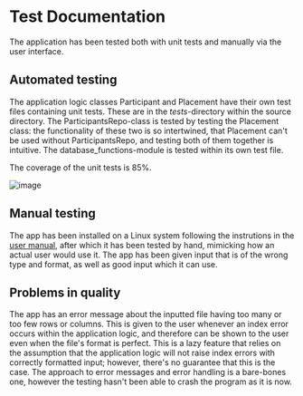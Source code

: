# Test Documentation

The application has been tested both with unit tests and manually via the user interface.

## Automated testing
The application logic classes Participant and Placement have their own test files containing unit tests. These are in the _tests_-directory within the source directory. The ParticipantsRepo-class is tested by testing the Placement class: the functionality of these two is so intertwined, that Placement can't be used without ParticipantsRepo, and testing both of them together is intuitive. The database_functions-module is tested within its own test file.

The coverage of the unit tests is 85%.

![image](https://user-images.githubusercontent.com/94612974/167601783-44f5a88b-d8ac-4516-b8ef-2f2574be8655.png)




## Manual testing

The app has been installed on a Linux system following the instrutions in the [user manual](), after which it has been tested by hand, mimicking how an actual user would use it. The app has been given input that is of the wrong type and format, as well as good input which it can use. 

## Problems in quality
The app has an error message about the inputted file having too many or too few rows or columns. This is given to the user whenever an index error occurs within the application logic, and therefore can be shown to the user even when the file's format is perfect. This is a lazy feature that relies on the assumption that the application logic will not raise index errors with correctly formatted input; however, there's no guarantee that this is the case. The approach to error messages and error handling is a bare-bones one, however the testing hasn't been able to crash the program as it is now.
